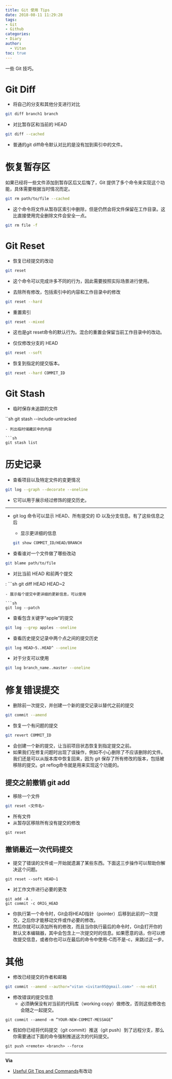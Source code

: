 ```yaml
---
title: Git 使用 Tips
date: 2018-08-11 11:29:28
tags:
- Git
- Github
categories:
- Diary
author:
  - Vitan
toc: true
---
```

一些 Git 技巧。
<!--more-->
# Git Diff
- 将自己的分支和其他分支进行对比

```sh
git diff branch1 branch
```

- 对比暂存区和当前的 HEAD

```sh
git diff --cached
```
  - 普通的git diff命令默认对比的是没有加到索引中的文件。

# 恢复暂存区
如果已经将一些文件添加到暂存区后又后悔了，Git 提供了多个命令来实现这个功能，具体需要根据当时情况而定。

```sh
git rm path/to/file --cached
```
- 这个命令将文件从暂存区索引中删除，但是仍然会将文件保留在工作目录。这比直接使用完全删除文件会安全一点。

```sh
git rm file -f
```
# Git Reset
- 恢复已经提交的改动

```sh
git reset
```
  - 这个命令可以完成许多不同的行为，因此需要按照实际场景进行使用。

- 去除所有修改，包括索引中的内容和工作目录中的修改

```sh
git reset --hard
```
- 重置索引

```sh
git reset --mixed
```
  - 这也是git reset命令的默认行为。混合的重置会保留当前工作目录中的改动。

- 仅仅修改分支的 HEAD

```sh
git reset --soft
```

- 恢复到指定的提交版本。

 ```sh
git reset --hard COMMIT_ID
```
# Git Stash
- 临时保存未追踪的文件

``sh
git stash --include-untracked
```
- 列出临时储藏区中的内容

```sh
git stash list
```

# 历史记录
- 查看项目以及特定文件的变更情况

```sh
git log --graph --decorate --oneline
```
  - 它可以用于展示经过修饰的提交历史。

  ---
  - git log 命令可以显示 HEAD、所有提交的 ID 以及分支信息。有了这些信息之后
    - 显示更详细的信息
    
    ```sh
    git show COMMIT_ID/HEAD/BRANCH
    ```

- 查看谁对一个文件做了哪些改动

```sh
git blame path/to/file
```

- 对比当前 HEAD 和前两个提交

: ```sh
git diff HEAD HEAD~2
```
- 展示每个提交中更详细的更新信息，可以使用

```sh
git log --patch
```

- 查看包含关键字“apple”的提交

```sh
git log --grep apples --oneline
```
- 查看历史提交记录中两个点之间的提交历史

```sh
git log HEAD~5..HEAD^ --oneline
```
- 对于分支可以使用

```sh
git log branch_name..master --oneline
```

# 修复错误提交
- 删除前一次提交，并创建一个新的提交记录以替代之前的提交

```sh
git commit --amend
```

- 恢复一个有问题的提交

```sh
git revert COMMIT_ID
```
  - 会创建一个新的提交，让当前项目状态恢复到指定提交之前。
  - 如果我们在修复问题时出现了误操作，例如不小心删除了不应该删除的文件。我们还是可以从版本库中恢复回来，因为 git 保存了所有修改的版本，包括被移除的提交。git reflog命令就是用来实现这个功能的。

## 提交之前撤销 git add
- 移除一个文件

```sh
git reset <文件名>
```
- 所有文件
- 从暂存区移除所有没有提交的修改

```
git reset
```
## 撤销最近一次代码提交
- 提交了错误的文件或一开始就遗漏了某些东西。下面这三步操作可以帮助你解决这个问题。

```
git reset --soft HEAD~1
```
- 对工作文件进行必要的更改

```
git add -A .
git commit -c ORIG_HEAD
```
- 你执行第一个命令时，Git会将HEAD指针（pointer）后移到此前的一次提交，之后你才能移动文件或作必要的修改。
- 然后你就可以添加所有的修改，而且当你执行最后的命令时，Git会打开你的默认文本编辑器，其中会包含上一次提交时的信息。如果愿意的话，你可以修改提交信息，或者你也可以在最后的命令中使用-C而不是-c，来跳过这一步。

# 其他
- 修改已经提交的作者和邮箱

```sh
git commit --amend --author="vitan <ivitan95@gmail.com>" --no-edit
```

- 修改错误的提交信息
  - 必须确保没有对当前的代码库（working copy）做修改，否则这些修改也会随之一起提交。

```
git commit --amend -m ”YOUR-NEW-COMMIT-MESSAGE”
```
- 假如你已经将代码提交（git commit）推送（git push）到了远程分支，那么你需要通过下面的命令强制推送这次的代码提交。

```
git push <remote> <branch> --force
```

---
**Via**
- [Useful Git Tips and Commands](https://thecuriousdev.org/useful-git-tips-commands/)有改动
